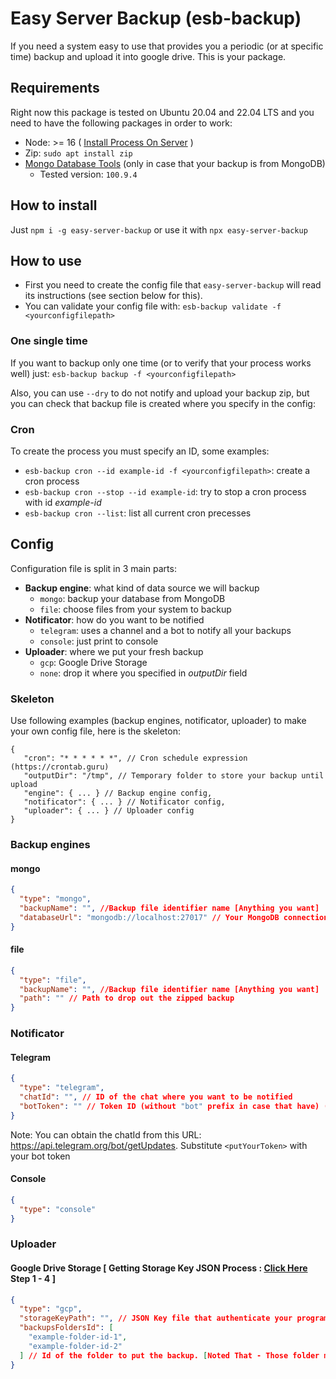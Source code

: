 # Easy Server Backup (esb-backup)

If you need a system easy to use that provides you a periodic (or at specific time) backup and upload it into google drive. This is your package.

## Requirements

Right now this package is tested on Ubuntu 20.04 and 22.04 LTS and you need to have the following packages in order to work:

- Node: >= 16 ( [Install Process On Server](https://www.digitalocean.com/community/tutorials/how-to-install-node-js-on-ubuntu-20-04) )
- Zip: `sudo apt install zip`
- [Mongo Database Tools](https://docs.mongodb.com/database-tools/installation/installation/) (only in case that your backup is from MongoDB)
  - Tested version: `100.9.4`

## How to install

Just `npm i -g easy-server-backup` or use it with `npx easy-server-backup`

## How to use

- First you need to create the config file that `easy-server-backup` will read its instructions (see section below for this).
- You can validate your config file with: `esb-backup validate -f <yourconfigfilepath>`

### One single time

If you want to backup only one time (or to verify that your process works well) just: `esb-backup backup -f <yourconfigfilepath>`

Also, you can use `--dry` to do not notify and upload your backup zip, but you can check that backup file is created where you specify in the config:

### Cron

To create the process you must specify an ID, some examples:

- `esb-backup cron --id example-id -f <yourconfigfilepath>`: create a cron process
- `esb-backup cron --stop --id example-id`: try to stop a cron process with id _example-id_
- `esb-backup cron --list`: list all current cron precesses

## Config

Configuration file is split in 3 main parts:

- **Backup engine**: what kind of data source we will backup
  - `mongo`: backup your database from MongoDB
  - `file`: choose files from your system to backup
- **Notificator**: how do you want to be notified
  - `telegram`: uses a channel and a bot to notify all your backups
  - `console`: just print to console
- **Uploader**: where we put your fresh backup
  - `gcp`: Google Drive Storage
  - `none`: drop it where you specified in _outputDir_ field

### Skeleton

Use following examples (backup engines, notificator, uploader) to make your own config file, here is the skeleton:

```json5
{
   "cron": "* * * * * *", // Cron schedule expression (https://crontab.guru)
   "outputDir": "/tmp", // Temporary folder to store your backup until upload
   "engine": { ... } // Backup engine config,
   "notificator": { ... } // Notificator config,
   "uploader": { ... } // Uploader config
}
```

### Backup engines

#### mongo

```json
{
  "type": "mongo",
  "backupName": "", //Backup file identifier name [Anything you want] 
  "databaseUrl": "mongodb://localhost:27017" // Your MongoDB connection string
}
```

#### file

```json
{
  "type": "file",
  "backupName": "", //Backup file identifier name [Anything you want] 
  "path": "" // Path to drop out the zipped backup
}
```

### Notificator

#### Telegram

```json
{
  "type": "telegram",
  "chatId": "", // ID of the chat where you want to be notified
  "botToken": "" // Token ID (without "bot" prefix in case that have) (https://core.telegram.org/bots)
}
```

Note: You can obtain the chatId from this URL: [https://api.telegram.org/bot<putYourToken>/getUpdates](https://api.telegram.org/bot<putYourToken>/getUpdates). Substitute `<putYourToken>` with your bot token

#### Console

```json
{
  "type": "console"
}
```

### Uploader

#### Google Drive Storage [ Getting Storage Key JSON Process : [Click Here](https://protocoderspoint.com/nodejs-script-to-upload-file-to-google-drive-using-googleapis/) Step 1 - 4 ]

```json
{
  "type": "gcp",
  "storageKeyPath": "", // JSON Key file that authenticate your program on GCP
  "backupsFoldersId": [
    "example-folder-id-1",
    "example-folder-id-2"
  ] // Id of the folder to put the backup. [Noted That - Those folder must have editor permission with your Service Account Email]
}
```
